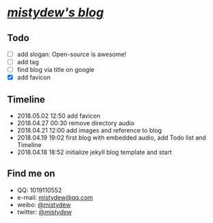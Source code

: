 # [_mistydew's blog_](https://mistydew.github.io)

## Todo
- [ ] add slogan: Open-source is awesome!
- [ ] add tag
- [ ] find blog via title on google
- [x] add favicon

## Timeline
* 2018.05.02 12:50 add favicon
* 2018.04.27 00:30 remove directory audio
* 2018.04.21 12:00 add images and reference to blog
* 2018.04.19 19:02 first blog with embedded audio, add Todo list and Timeline
* 2018.04.18 18:52 initialize jekyll blog template and start

## Find me on

* QQ: 1019110552
* e-mail: mistydew@qq.com
* weibo: [@mistydew](https://weibo.com/mistydew)
* twitter: [@_mistydew_](https://twitter.com/_mistydew_)
